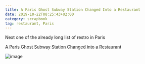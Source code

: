 ```yaml
---
title: A Paris Ghost Subway Station Changed Into a Restaurant
date: 2019-10-22T08:25:43+02:00
category: scrapbook
tag: restaurant, Paris
---
```


Next one of the already long list of restro in Paris

[A Paris Ghost Subway Station Changed into a Restaurant](http://www.fubiz.net/2019/01/22/a-paris-ghost-subway-station-changed-into-a-restaurant/)

![image](http://www.fubiz.net/wp-content/uploads/2019/01/image.jpg)